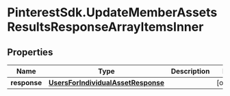 # PinterestSdk.UpdateMemberAssetsResultsResponseArrayItemsInner

## Properties

Name | Type | Description | Notes
------------ | ------------- | ------------- | -------------
**response** | [**UsersForIndividualAssetResponse**](UsersForIndividualAssetResponse.md) |  | [optional] 


